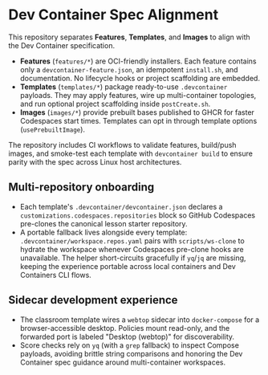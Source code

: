 # Dev Container Spec Alignment

This repository separates **Features**, **Templates**, and **Images** to align with the Dev Container specification.

- **Features** (`features/*`) are OCI-friendly installers. Each feature contains only a `devcontainer-feature.json`, an idempotent `install.sh`, and documentation. No lifecycle hooks or project scaffolding are embedded.
- **Templates** (`templates/*`) package ready-to-use `.devcontainer` payloads. They may apply features, wire up multi-container topologies, and run optional project scaffolding inside `postCreate.sh`.
- **Images** (`images/*`) provide prebuilt bases published to GHCR for faster Codespaces start times. Templates can opt in through template options (`usePrebuiltImage`).

The repository includes CI workflows to validate features, build/push images, and smoke-test each template with `devcontainer build` to ensure parity with the spec across Linux host architectures.

## Multi-repository onboarding

- Each template's `.devcontainer/devcontainer.json` declares a `customizations.codespaces.repositories` block so GitHub Codespaces pre-clones the canonical lesson starter repository.
- A portable fallback lives alongside every template: `.devcontainer/workspace.repos.yaml` pairs with `scripts/ws-clone` to hydrate the workspace whenever Codespaces pre-clone hooks are unavailable. The helper short-circuits gracefully if `yq`/`jq` are missing, keeping the experience portable across local containers and Dev Containers CLI flows.

## Sidecar development experience

- The classroom template wires a `webtop` sidecar into `docker-compose` for a browser-accessible desktop. Policies mount read-only, and the forwarded port is labeled "Desktop (webtop)" for discoverability.
- Score checks rely on `yq` (with a `grep` fallback) to inspect Compose payloads, avoiding brittle string comparisons and honoring the Dev Container spec guidance around multi-container workspaces.
